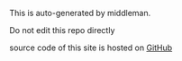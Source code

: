 This is auto-generated by middleman.

Do not edit this repo directly

source code of this site is hosted on [GitHub](https://github.com/free-storm/freestorm.org)
